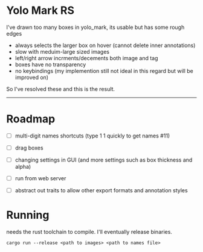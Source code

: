 # Yolo Mark RS
I've drawn too many boxes in yolo_mark, its usable but has some rough edges
- always selects the larger box on hover (cannot delete inner annotations)
- slow with meduim-large sized images
- left/right arrow incrments/decements both image and tag
- boxes have no transparency
- no keybindings (my implemention still not ideal in this regard but will be improved on)

So I've resolved these and this is the result.

---
# Roadmap

- [ ] multi-digit names shortcuts (type 1 1 quickly to get names #11)

- [ ] drag boxes

- [ ] changing settings in GUI (and more settings such as box thickness and alpha)

- [ ] run from web server

- [ ] abstract out traits to allow other export formats and annotation styles

# Running

needs the rust toolchain to compile. I'll eventually release binaries.

`cargo run --release <path to images> <path to names file>`
